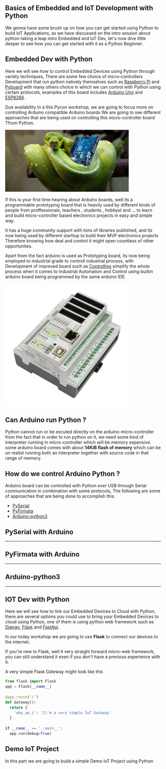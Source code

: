 ## Basics of Embedded and IoT Development with Python 
We gonna have some brush up on how you can get started 
using Python to build IoT Applications, as we have discussed on the intro session about 
python taking a leap intro Embedded and IoT Dev, let's now dive little deeper to see how
you can get started with it as a Python Beginner.  


## Embedded Dev with Python 

Here we will see how to control Embedded Devices using Python through variety techniques,
There are some few choice of micro-controllers Development that run python natively themselves
such as [Raspberry Pi](https://www.raspberrypi.org/) and [Pyboard](https://store.micropython.org/) with many others choice in which we can control with Python using 
certain protocols, examples of this board includes [Arduino Uno](https://www.arduino.cc/) and [ESP8266](https://www.esp8266.com/).


Due availability In a this Pycon workshop, we are going to focus more on controlling Arduino compatible Arduino boards
We are going to see different approaches that are being used on controlling this micro-controller board Tfrom Python.

<img src="arduino-python.jpg" alt="Python For IoT" width="400"/>

If this is your first time hearing about Arduino boards, well its a programmable prototyping board that is heavily used by different kinds of people 
from proffessionals, teachers , students , hobbyst and ... to learn and build micro-controller based electronics projects in easy and simple way.

It has a huge community support with tons of libraries published, and its now being used by different starttup to build their MVP electronics projects
Therefore knowing how deal and control it might open countless of other opportunites.

Apart from the fact arduino is used as Prototyping board, its now being employed to industrial grade to controll industrial process,
with Development of improved board such as [Controllino](https://www.controllino.com/) simplify the whole process when it comes to industrial Automation and Control using builtin arduino board
being programmed by the same arduino IDE.

<img src="Controllino_Animated.gif" alt="Python For IoT" width="400"/>

## Can Arduino run Python ?

Python cannot run or be excuted directly on the arduino-micro-controller from the fact that in order to run python on it,  we need some kind of 
interpreter running in micro-controller which will be memory expensive. some arduino board comes with about **14KiB flash of memory** which can 
be un realist running both an interpreter together with source code in that range of memory.

## How do we control Arduino Python ?

Arduino board can be controlled with Python over USB through Serial communication in combination with some protocols, The following are 
some of approaches that are being done to accomplish this.

- [PySerial](https://pypi.org/project/pyserial/)
- [PyFirmata](https://pypi.org/project/pyFirmata/)
- [Arduino-python3](https://pypi.org/project/arduino-python3/)

## PySerial with Arduino 

----

## PyFirmata with Arduino 

----

## Arduino-python3

----

## IOT Dev with Python 

Here we will see how to link our Embedded Devices to Cloud with Python, there are several options 
you could use to bring your Embedded Devices to cloud using Python, one of them is using python web framework
such as [Django](), [Flask]() and [FastApi](). 

In our today workshop we are going to use **Flask** to connect our devices to the internet.

If you're new to Flask, well it very straight forward micro-web framework, you can still understand it 
even if you don't have a previous experience with it.

A very simple Flask Gateway might look like this

```python
from flask import Flask
app = Flask(__name__)

@app.route('/')
def Gateway():
  return {
    'who_am_i': 'I\'m a very simple IoT Gateway'
  }

if __name__ == '__main__':
  app.run(debug=True)
```

## Demo IoT Project 

In this part we are going to build a simple Demo IoT Project using Python 